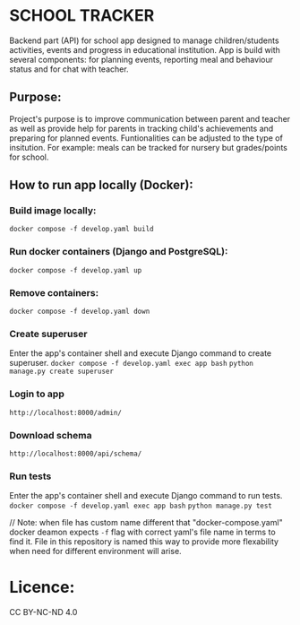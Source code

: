 # SCHOOL TRACKER
Backend part (API) for school app designed to manage children/students activities, events and  progress in educational institution. App is build with several components: for planning events, reporting meal and behaviour status and for chat with teacher. 


## Purpose:
Project's purpose is to improve communication between parent and teacher as well as provide help for parents in tracking child's achievements and preparing for planned events. Funtionalities can be adjusted to the type of insitution. For example: meals can be tracked for nursery but grades/points for school.

## How to run app locally (Docker):

### Build image locally:
`docker compose -f develop.yaml build`

### Run docker containers (Django and PostgreSQL):
`docker compose -f develop.yaml up`

### Remove containers:
`docker compose -f develop.yaml down`

### Create superuser
Enter the app's container shell and execute Django command to create superuser.
`docker compose -f develop.yaml exec app bash`
`python manage.py create superuser`

### Login to app
`http://localhost:8000/admin/`

### Download schema
`http://localhost:8000/api/schema/`

### Run tests
Enter the app's container shell and execute Django command to run tests.
`docker compose -f develop.yaml exec app bash`
`python manage.py test`

// Note: when file has custom name different that "docker-compose.yaml" docker deamon expects `-f` flag with correct yaml's file name in terms to find it. File in this repository is named this way to provide more flexability when need for different environment will arise. 

# Licence:
CC BY-NC-ND 4.0